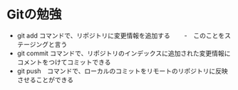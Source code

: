 # Gitの勉強
- git add コマンドで、リポジトリに変更情報を追加する
　　-　このことをステージングと言う
- git commit コマンドで、リポジトリのインデックスに追加された変更情報にコメントをつけてコミットできる
- git push　コマンドで、ローカルのコミットをリモートのリポジトリに反映させることができる

